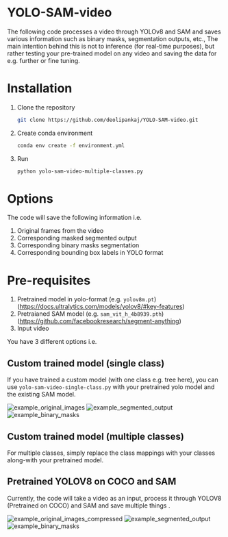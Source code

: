 # YOLO-SAM-video
The following code processes a video through YOLOv8 and SAM and saves various information such as binary masks, segmentation outputs, etc.,
The main intention behind this is not to inference (for real-time purposes), but rather testing your pre-trained model on any video and saving the data for e.g. further or fine tuning.


# Installation

1. Clone the repository
   ```bash
   git clone https://github.com/deolipankaj/YOLO-SAM-video.git
   ```
 2. Create conda environment
    ```bash
    conda env create -f environment.yml
    ```
  3. Run
     ```bash
     python yolo-sam-video-multiple-classes.py
     ```
     
# Options
The code will save the following information i.e.

1. Original frames from the video
2.  Corresponding masked segmented output
3. Corresponding binary masks segmentation
4. Corresponding bounding box labels in YOLO format

# Pre-requisites
1. Pretrained model in yolo-format (e.g. ```yolov8m.pt```) (https://docs.ultralytics.com/models/yolov8/#key-features)
2. Pretraianed SAM model (e.g. ```sam_vit_h_4b8939.pth```) (https://github.com/facebookresearch/segment-anything)
3. Input video

You have 3 different options i.e.

## Custom trained model (single class)
If you have trained a custom model (with one class e.g. tree here), you can use ```yolo-sam-video-single-class.py``` with your pretrained yolo model and the existing SAM model.

![example_original_images](https://github.com/user-attachments/assets/88e5873f-dcfb-4338-885c-438582428bdc)
![example_segmented_output](https://github.com/user-attachments/assets/68f8ab99-f7a4-4ad7-98ae-47afc44b5191) 
![example_binary_masks](https://github.com/user-attachments/assets/447c1740-2582-48ca-8a90-ce574bf64e49)


## Custom trained model (multiple classes)
For multiple classes, simply replace the class mappings with your classes along-with your pretrained model.

## Pretrained YOLOV8 on COCO and SAM
Currently, the code will take a video as an input, process it through YOLOV8 (Pretrained on COCO) and SAM and save multiple things .

![example_original_images_compressed](https://github.com/user-attachments/assets/92df9f46-a849-4525-b857-af7e0d4545f1)
![example_segmented_output](https://github.com/user-attachments/assets/a84c7ee2-5335-461b-b84c-1bde3688688b) 
![example_binary_masks](https://github.com/user-attachments/assets/0ccced73-4a77-4e49-be94-cded3b612a8d)
